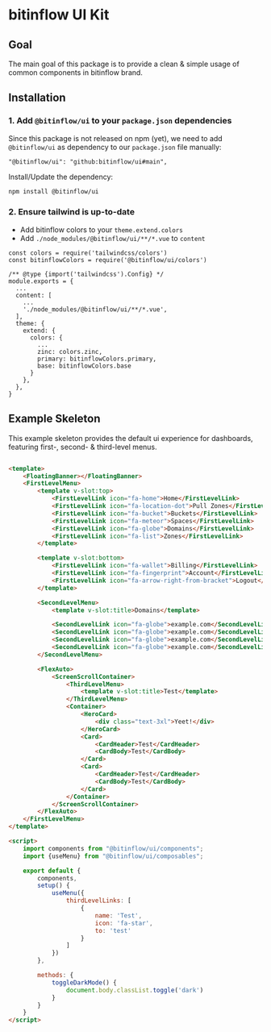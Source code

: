 # bitinflow UI Kit

## Goal

The main goal of this package is to provide a clean & simple usage of common components in bitinflow brand.

## Installation

### 1. Add `@bitinflow/ui` to your `package.json` dependencies

Since this package is not released on npm (yet), we need to add `@bitinflow/ui` as dependency to our `package.json` 
file manually:

```
"@bitinflow/ui": "github:bitinflow/ui#main",
```

Install/Update the dependency:

```bash
npm install @bitinflow/ui
```

### 2. Ensure tailwind is up-to-date

- Add bitinflow colors to your `theme.extend.colors`
- Add `./node_modules/@bitinflow/ui/**/*.vue` to `content`

```
const colors = require('tailwindcss/colors')
const bitinflowColors = require('@bitinflow/ui/colors')

/** @type {import('tailwindcss').Config} */
module.exports = {
  ...
  content: [
    ...
    './node_modules/@bitinflow/ui/**/*.vue',
  ],
  theme: {
    extend: {
      colors: {
        ...
        zinc: colors.zinc,
        primary: bitinflowColors.primary,
        base: bitinflowColors.base
      }
    },
  },
}

```

## Example Skeleton

This example skeleton provides the default ui experience for dashboards, featuring first-, second- &
third-level menus.

```html

<template>
    <FloatingBanner></FloatingBanner>
    <FirstLevelMenu>
        <template v-slot:top>
            <FirstLevelLink icon="fa-home">Home</FirstLevelLink>
            <FirstLevelLink icon="fa-location-dot">Pull Zones</FirstLevelLink>
            <FirstLevelLink icon="fa-bucket">Buckets</FirstLevelLink>
            <FirstLevelLink icon="fa-meteor">Spaces</FirstLevelLink>
            <FirstLevelLink icon="fa-globe">Domains</FirstLevelLink>
            <FirstLevelLink icon="fa-list">Zones</FirstLevelLink>
        </template>

        <template v-slot:bottom>
            <FirstLevelLink icon="fa-wallet">Billing</FirstLevelLink>
            <FirstLevelLink icon="fa-fingerprint">Account</FirstLevelLink>
            <FirstLevelLink icon="fa-arrow-right-from-bracket">Logout</FirstLevelLink>
        </template>

        <SecondLevelMenu>
            <template v-slot:title>Domains</template>

            <SecondLevelLink icon="fa-globe">example.com</SecondLevelLink>
            <SecondLevelLink icon="fa-globe">example.com</SecondLevelLink>
            <SecondLevelLink icon="fa-globe">example.com</SecondLevelLink>
            <SecondLevelLink icon="fa-globe">example.com</SecondLevelLink>
        </SecondLevelMenu>

        <FlexAuto>
            <ScreenScrollContainer>
                <ThirdLevelMenu>
                    <template v-slot:title>Test</template>
                </ThirdLevelMenu>
                <Container>
                    <HeroCard>
                        <div class="text-3xl">Yeet!</div>
                    </HeroCard>
                    <Card>
                        <CardHeader>Test</CardHeader>
                        <CardBody>Test</CardBody>
                    </Card>
                    <Card>
                        <CardHeader>Test</CardHeader>
                        <CardBody>Test</CardBody>
                    </Card>
                </Container>
            </ScreenScrollContainer>
        </FlexAuto>
    </FirstLevelMenu>
</template>

<script>
    import components from "@bitinflow/ui/components";
    import {useMenu} from "@bitinflow/ui/composables";

    export default {
        components,
        setup() {
            useMenu({
                thirdLevelLinks: [
                    {
                        name: 'Test',
                        icon: 'fa-star',
                        to: 'test'
                    }
                ]
            })
        },

        methods: {
            toggleDarkMode() {
                document.body.classList.toggle('dark')
            }
        }
    }
</script>
```